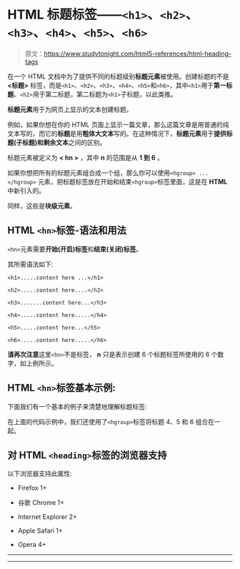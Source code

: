 # HTML 标题标签——`<h1>`、`<h2>`、`<h3>`、`<h4>`、`<h5>`、`<h6>`

> 原文：<https://www.studytonight.com/html5-references/html-heading-tags>

在一个 HTML 文档中为了提供不同的标题级别**标题元素**被使用。创建标题的不是 **<标题>** 标签，而是`<h1>`、`<h2>`、`<h3>`、`<h4>`、`<h5>`和`<h6>`，其中`<h1>`用于**第一标题**、`<h2>`用于第二标题，第二标题为`<h1>`子标题，以此类推。

**标题元素**用于为网页上显示的文本创建标题。

例如，如果你想在你的 HTML 页面上显示一篇文章，那么这篇文章是用普通的纯文本写的，而它的**标题**是用**粗体大文本**写的。在这种情况下，**标题元素**用于**提供标题(子标题)和剩余文本**之间的区别。

标题元素被定义为 **< hn >** ，其中 **n** 的范围是从 **1 到 6** 。

如果你想把所有的标题元素组合成一个组，那么你可以使用`<hgroup> ... </hgroup>` 元素，把标题标签放在开始和结束`<hgroup>`标签里面，这是在 **HTML** 中新引入的。

同样，这些是**块级元素**。

## HTML `<hn>`标签-语法和用法

`<hn>`元素需要**开始(开启)标签**和**结束(关闭)标签**。

其所需语法如下:

```
<h1>.....content here ...</h1>

<h2>.....content here....</h2>

<h3>.......content here...</h3>

<h4>.....content here.....</h4>

<h5>.....content here...</h5>

<h6>.....content here.....</h6>
```

**请再次注意**这里`<hn>`不是标签， **n** 只是表示创建 6 个标题标签所使用的 6 个数字，如上例所示。

## HTML `<hn>`标签基本示例:

下面我们有一个基本的例子来清楚地理解标题标签:

在上面的代码示例中，我们还使用了`<hgroup>`标签将标题 4、5 和 6 组合在一起。

## 对 HTML `<heading>`标签的浏览器支持

以下浏览器支持此属性:

*   Firefox 1+

*   谷歌 Chrome 1+

*   Internet Explorer 2+

*   Apple Safari 1+

*   Opera 4+

* * *

* * *